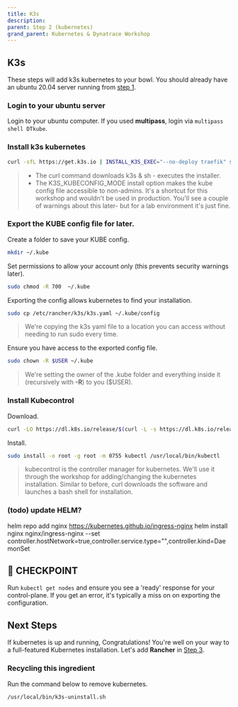 ```yaml
---
title: K3s
description:
parent: Step 2 (kubernetes)
grand_parent: Kubernetes & Dynatrace Workshop
---
```


## K3s

These steps will add k3s kubernetes to your bowl.  You should already have an ubuntu 20.04 server running from [step 1](step1).

### Login to your ubuntu server

Login to your ubuntu computer.  If you used **multipass**, login via `multipass shell DTkube`.

### Install k3s kubernetes

```bash
curl -sfL https://get.k3s.io | INSTALL_K3S_EXEC="--no-deploy traefik" sh -
```

> - The curl command downloads k3s & sh - executes the installer.  
> - The K3S_KUBECONFIG_MODE install option makes the kube config file accessible to non-admins.  It's a shortcut for this workshop and wouldn't be used in production.  You'll see a couple of warnings about this later- but for a lab environment it's just fine.

### Export the KUBE config file for later.

Create a folder to save your KUBE config.

```bash
mkdir ~/.kube
```

Set permissions to allow your account only (this prevents security warnings later).

```bash
sudo chmod -R 700  ~/.kube
```

Exporting the config allows kubernetes to find your installation.

```bash
sudo cp /etc/rancher/k3s/k3s.yaml ~/.kube/config
```

> We're copying the k3s yaml file to a location you can access without needing to run sudo every time.

Ensure you have access to the exported config file.

```bash
sudo chown -R $USER ~/.kube
```

> We're setting the owner of the .kube folder and everything inside it (recursively with **-R**) to you ($USER).

### Install Kubecontrol

Download.

```bash
curl -LO https://dl.k8s.io/release/$(curl -L -s https://dl.k8s.io/release/stable.txt)/bin/linux/amd64/kubectl
```

Install.

```bash
sudo install -o root -g root -m 0755 kubectl /usr/local/bin/kubectl
```

> kubecontrol is the controller manager for kubernetes.  We'll use it through the workshop for adding/changing the kubernetes installation.  Similar to before, curl downloads the software and launches a bash shell for installation.

### (todo) update HELM?

helm repo add nginx https://kubernetes.github.io/ingress-nginx
helm install nginx nginx/ingress-nginx --set controller.hostNetwork=true,controller.service.type="",controller.kind=DaemonSet

## :checkered_flag: CHECKPOINT

Run `kubectl get nodes` and ensure you see a 'ready' response for your control-plane.  If you get an error, it's typically a miss on on exporting the configuration.  

## Next Steps

If kubernetes is up and running, Congratulations!  You're well on your way to a full-featured Kubernetes installation.  Let's add **Rancher** in [Step 3](step3).

### Recycling this ingredient

Run the command below to remove kubernetes.

```bash
/usr/local/bin/k3s-uninstall.sh
```

<script src="{{ base.url | prepend: site.url }}/assets/js/copy.js"></script>
